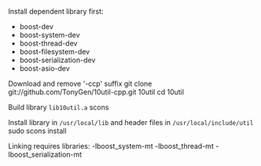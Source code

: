 Install dependent library first:

- boost-dev
- boost-system-dev
- boost-thread-dev
- boost-filesystem-dev
- boost-serialization-dev
- boost-asio-dev

Download and remove '-ccp' suffix
	git clone git://github.com/TonyGen/10util-cpp.git 10util
	cd 10util

Build library `lib10util.a`
	scons

Install library in `/usr/local/lib` and header files in `/usr/local/include/util`
	sudo scons install

Linking requires libraries:
	-lboost_system-mt -lboost_thread-mt -lboost_serialization-mt
